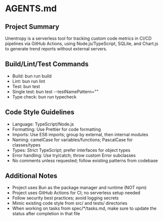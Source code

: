 # AGENTS.md

## Project Summary

Unentropy is a serverless tool for tracking custom code metrics in CI/CD pipelines via GitHub Actions, using Node.js/TypeScript, SQLite, and Chart.js to generate trend reports without external servers.

## Build/Lint/Test Commands

- Build: bun run build
- Lint: bun run lint
- Test: bun test
- Single test: bun test --testNamePattern="<test name>"
- Type check: bun run typecheck

## Code Style Guidelines

- Language: TypeScript/Node.js
- Formatting: Use Prettier for code formatting
- Imports: Use ES6 imports; group by external, then internal modules
- Naming: camelCase for variables/functions; PascalCase for classes/types
- Types: Strict TypeScript; prefer interfaces for object types
- Error handling: Use try/catch; throw custom Error subclasses
- No comments unless requested; follow existing patterns from codebase

## Additional Notes

- Project uses Bun as the package manager and runtime (NOT npm)
- Project uses GitHub Actions for CI; no serverless setup needed
- Follow security best practices; avoid logging secrets
- Mimic existing code style from src/ and tests/ directories
- When working on tasks from spec/\*/tasks.md, make sure to update the status after completion in that file
